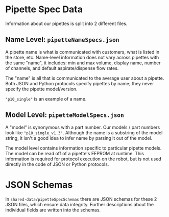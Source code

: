 # Pipette Spec Data

Information about our pipettes is split into 2 different files.

## Name Level: `pipetteNameSpecs.json`

A pipette name is what is communicated with customers, what is listed in the store, etc. Name-level information does not vary across pipettes with the same "name", it includes: min and max volume, display name, number of channels, and default aspirate/dispense flow rates.

The "name" is all that is communicated to the average user about a pipette. Both JSON and Python protocols specify pipettes by name; they never specify the pipette model/version.

`"p10_single"` is an example of a name.

## Model Level: `pipetteModelSpecs.json`

A "model" is synonymous with a part number. Our models / part numbers look like `"p10_single_v1.3"`. Although the name is a substring of the model string, it isn't a good idea to infer name by parsing it out of the model.

The model level contains information specific to particular pipette models. The model can be read off of a pipette's EEPROM at runtime. This information is required for protocol execution on the robot, but is not used directly in the code of JSON or Python protocols.

# JSON Schemas

In `shared-data/pipetteSpecSchemas` there are JSON schemas for these 2 JSON files, which ensure data integrity. Further descriptions about the individual fields are written into the schemas.
